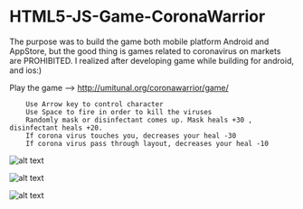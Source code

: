 # HTML5-JS-Game-CoronaWarrior

The purpose was to build the game both mobile platform Android and AppStore, but the good thing is games related to coronavirus on markets are PROHIBITED. I realized after developing game while building for android, and ios:)

Play the game --> http://umitunal.org/coronawarrior/game/

        Use Arrow key to control character
        Use Space to fire in order to kill the viruses
        Randomly mask or disinfectant comes up. Mask heals +30 , disinfectant heals +20. 
        If corona virus touches you, decreases your heal -30
        If corona virus pass through layout, decreases your heal -10

![alt text](http://umitunal.org/wp-content/github/corona0.PNG)

![alt text](http://umitunal.org/wp-content/github/corona1.PNG)

![alt text](http://umitunal.org/wp-content/github/corona2.PNG)
